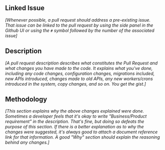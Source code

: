 
## Linked Issue

_[Whenever possible, a pull request should address a pre-existing issue.
That issue can be linked to the pull request by using the side panel in the Github UI or
using the `#` symbol followed by the number of the associated issue]_

## Description

_[A pull request description describes what constitutes the Pull Request and what changes you have made to the code.
It explains what you've done, including any code changes, configuration changes, migrations included, new APIs introduced,
changes made to old APIs, any new workers/crons introduced in the system, copy changes, and so on. You get the gist.]_

## Methodology

_[This section explains why the above changes explained were done.
Sometimes a developer feels that it's okay to write "Business/Product requirement" in the description. That's fine, but doing so defeats the purpose of this section.
If there is a better explanation as to why the changes were suggested, it's always good to attach a document reference link for that information.
A good "Why" section should explain the reasoning behind any changes.]_

